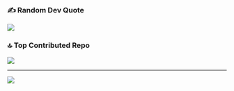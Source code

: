 
### ✍️ Random Dev Quote
![](https://quotes-github-readme.vercel.app/api?type=horizontal&theme=radical)

### 🔝 Top Contributed Repo
![](https://github-contributor-stats.vercel.app/api?username=aryanandakv&limit=5&theme=dark&combine_all_yearly_contributions=true)

---
[![](https://visitcount.itsvg.in/api?id=aryanandakv&icon=0&color=0)](https://visitcount.itsvg.in)

<!-- Proudly created with GPRM ( https://gprm.itsvg.in ) -->
